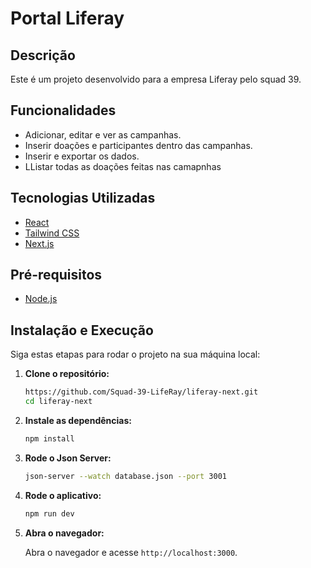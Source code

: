 # Portal Liferay

## Descrição

Este é um projeto desenvolvido para a empresa Liferay pelo squad 39.

## Funcionalidades

- Adicionar, editar e ver as campanhas.
- Inserir doações e participantes dentro das campanhas.
- Inserir e exportar os dados.
- LListar todas as doações feitas nas camapnhas

## Tecnologias Utilizadas

- [React](https://reactjs.org/)
- [Tailwind CSS](https://tailwindcss.com)
- [Next.js](https://nextjs.org)

## Pré-requisitos

- [Node.js](https://nodejs.org/)

## Instalação e Execução

Siga estas etapas para rodar o projeto na sua máquina local:

1. **Clone o repositório:**

   ```bash
   https://github.com/Squad-39-LifeRay/liferay-next.git
   cd liferay-next

   ```

2. **Instale as dependências:**

   ```bash
   npm install
   ```
   
3. **Rode o Json Server:**

   ```bash
   json-server --watch database.json --port 3001
   ```

4. **Rode o aplicativo:**

   ```bash
   npm run dev
   ```

5. **Abra o navegador:**

   Abra o navegador e acesse `http://localhost:3000`.

